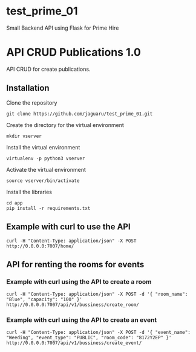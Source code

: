# test_prime_01
Small Backend API using Flask for Prime Hire

# API CRUD Publications 1.0
API CRUD for create publications.

## Installation

Clone the repository

```
git clone https://github.com/jaguaru/test_prime_01.git
```

Create the directory for the virtual environment

```
mkdir vserver
```

Install the virtual environment

```
virtualenv -p python3 vserver
```

Activate the virtual environment

```
source vserver/bin/activate
```

Install the libraries

```
cd app
pip install -r requirements.txt
```


## Example with curl to use the API

```
curl -H "Content-Type: application/json" -X POST http://0.0.0.0:7007/home/
```

## API for renting the rooms for events

### Example with curl using the API to create a room

```
curl -H "Content-Type: application/json" -X POST -d '{ "room_name": "Blue", "capacity": "100" }' http://0.0.0.0:7007/api/v1/bussiness/create_room/
```

### Example with curl using the API to create an event

```
curl -H "Content-Type: application/json" -X POST -d '{ "event_name": "Weeding", "event_type": "PUBLIC", "room_code": "8172Y2EP" }' http://0.0.0.0:7007/api/v1/bussiness/create_event/
```